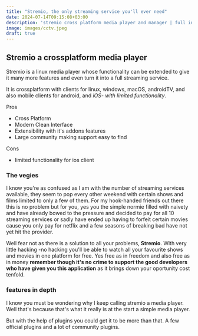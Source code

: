```yaml
---
title: "Stremio, the only streaming service you'll ever need"
date: 2024-07-14T09:15:08+03:00
description: 'stremio cross platform media player and manager | full intergration with trakt | a suit of plugins to expand functionality | stremio plugins | streaming made easier '
image: images/cctv.jpeg
draft: true
---
```


## Stremio a crossplatform media player

Stremio is a linux media player whose functionality can be extended to give it 
many more features and even turn it into a full streaming service.

It is crossplatform with clients for linux, windows, macOS, androidTV, and 
also mobile clients for android, and *iOS- with limited functionality*.

Pros
- Cross Platform
- Modern Clean Interface
- Extensibility with it's addons features
- Large community making support easy to find

Cons
- limited functionality for ios client

### The vegies

I know you're as confused as I am with the number of streaming services available,
they seem to pop every other weekend with certain shows and films limited to only
a few of them. For my hook-handed friends out there this is no problem but for 
you, yes you the simple normie filled with naivety and have already bowed to the 
pressure and decided to pay for all 10 streaming services or sadly have ended up 
having to forfeit certain movies cause you only pay for netflix and a few seasons 
of breaking bad have not yet hit the provider. 

Well fear not as there is a solution to all your problems, **Stremio**. With very
little hacking  -no hacking you'll be able to watch all your favourite shows and 
movies in one platform for free. Yes free as in freedom and also free as in money **remember 
though it's no crime to support the good developers who have given you this application**
as it brings down your oportunity cost tenfold.

### features in depth

I know you must be wondering why I keep calling stremio a media player. Well that's
because that's what it really is at the start a simple media player.

But with the help of plugins you could get it to be more than that. A few official
plugins and a lot of community plugins.


